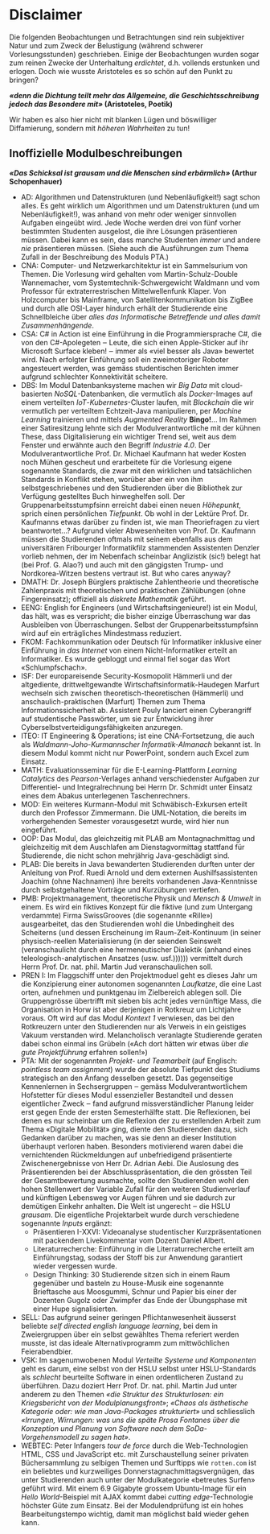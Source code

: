 # Disclaimer

Die folgenden Beobachtungen und Betrachtungen sind rein subjektiver Natur und
zum Zweck der Belustigung (während schwerer Vorlesungsstunden) geschrieben.
Einige der Beobachtungen wurden sogar zum reinen Zwecke der Unterhaltung
_erdichtet_, d.h. vollends erstunken und erlogen. Doch wie wusste Aristoteles es
so schön auf den Punkt zu bringen?

**_«denn die Dichtung teilt mehr das Allgemeine, die Geschichtsschreibung
jedoch das Besondere mit»_ (Aristoteles, Poetik)**

Wir haben es also hier nicht mit blanken Lügen und böswilliger Diffamierung,
sondern mit _höheren Wahrheiten_ zu tun!

## Inoffizielle Modulbeschreibungen

**_«Das Schicksal ist grausam und die Menschen sind erbärmlich»_ (Arthur
Schopenhauer)**

- AD: Algorithmen und Datenstrukturen (und Nebenläufigkeit!) sagt schon alles.
  Es geht wirklich um Algorithmen und um Datenstrukturen (und um
  Nebenläufigkeit!), was anhand von mehr oder weniger sinnvollen Aufgaben
  eingeübt wird. Jede Woche werden drei von fünf vorher bestimmten Studenten
  ausgelost, die ihre Lösungen präsentieren müssen. Dabei kann es sein, dass
  manche Studenten _immer_ und andere _nie_ präsentieren müssen. (Siehe auch die
  Ausführungen zum Thema Zufall in der Beschreibung des Moduls PTA.)
- CNA: Computer- und Netzwerkarchitektur ist ein Sammelsurium von Themen. Die
  Vorlesung wird gehalten vom Martin-Schulz-Double Wannemacher, vom
  Systemtechnik-Schwergewicht Waldmann und vom Professor für extraterrestrischen
  Mittelwellenfunk Klaper. Von Holzcomputer bis Mainframe, von
  Satellitenkommunikation bis ZigBee und durch alle OSI-Layer hindurch erhält
  der Studierende eine Schnellbleiche über _alles das Informatische Betreffende
  und alles damit Zusammenhängende_.
- CSA: C# in Action ist eine Einführung in die Programmiersprache C#, die von
  den C#-Apolegeten ‒ Leute, die sich einen Apple-Sticker auf ihr Microsoft
  Surface kleben! ‒ immer als «viel besser als Java» bewertet wird. Nach
  erfolgter Einführung soll ein zweimotoriger Roboter angesteuert werden, was
  gemäss studentischen Berichten immer aufgrund schlechter Konnektivität
  scheitere.
- DBS: Im Modul Datenbanksysteme machen wir _Big Data_ mit cloud-basierten
  _NoSQL_-Datenbanken, die vermutlich als _Docker_-Images auf einem verteilten
  _IoT_-_Kubernetes_-Cluster laufen, mit _Blockchain_ die wir vermutlich per
  verteiltem Echtzeit-Java manipulieren, per _Machine Learning_ trainieren und
  mittels _Augmented Reality_ **Bingo!**... Im Rahmen einer Satiresitzung lehnte
  sich der Modulverantwortliche mit der kühnen These, dass Digitalisierung ein
  wichtiger Trend sei, weit aus dem Fenster und erwähnte auch den Begriff
  _Industrie 4.0_. Der Modulverantwortliche Prof. Dr. Michael Kaufmann
  hat weder Kosten noch Mühen gescheut und erarbeitete für die Vorlesung eigene
  sogenannte Standards, die zwar mit den wirklichen und tatsächlichen Standards
  in Konflikt stehen, worüber aber ein von ihm selbstgeschriebenes und den
  Studierenden über die Bibliothek zur Verfügung gestelltes Buch hinweghelfen
  soll. Der Gruppenarbeitsstumpfsinn erreicht dabei einen neuen _Höhepunkt_,
  sprich einen persönlichen _Tiefpunkt_. Ob wohl in der Lektüre Prof. Dr. Kaufmanns
  etwas darüber zu finden ist, wie man Theoriefragen zu viert beantwortet...?
  Aufgrund vieler Abwesenheiten von Prof. Dr. Kaufmann müssen die Studierenden
  oftmals mit seinem ebenfalls aus dem universitären Fribourger Informatikfilz
  stammenden Assistenten Denzler vorlieb nehmen, der im Nebenfach scheinbar
  Angli*zi*stik (sic!) belegt hat (bei Prof. G. Alao?) und auch mit den
  gängigsten Trump- und Nordkorea-Witzen bestens vertraut ist. But who cares
  anyway?
- DMATH: Dr. Joseph Bürglers praktische Zahlentheorie und theoretische Zahlenpraxis
  mit theoretischen und praktischen Zählübungen (ohne Fingereinsatz); offiziell
  als _diskrete Mathematik_ geführt.
- EENG: English for Engineers (und Wirtschaftsingenieure!) ist ein Modul, das
  hält, was es verspricht; die bisher einzige Überraschung war das Ausbleiben
  von Überraschungen. Selbst der Gruppenarbeitsstumpfsinn wird auf ein
  erträgliches Mindestmass reduziert.
- FKOM: Fachkommunikation oder Deutsch für Informatiker inklusive einer
  Einführung in _das Internet_ von einem Nicht-Informatiker erteilt an
  Informatiker. Es wurde gebloggt und einmal fiel sogar das Wort
  «Schlumpfschach».
- ISF: Der europareisende Security-Kosmopolit Hämmerli und der altgediente, 
  drittweltgewandte Wirtschaftsinformatik-Haudegen Marfurt wechseln sich
  zwischen theoretisch-theoretischen (Hämmerli) und anschaulich-praktischen
  (Marfurt) Themen zum Thema Informationssicherheit ab. Assistent Pouly lanciert
  einen Cyberangriff auf studentische Passwörter, um sie zur Entwicklung ihrer
  Cyberselbstverteidigungsfähigkeiten anzuregen.
- ITEO: IT Engineering & Operations; ist eine CNA-Fortsetzung, die auch als
  _Waldmann-Joho-Kurmannscher Informatik-Almanach_ bekannt ist. In diesem Modul
  kommt nicht nur PowerPoint, sondern auch Excel zum Einsatz.
- MATH: Evaluationsseminar für die E-Learning-Plattform _Learning Catalytics_
  des _Pearson_-Verlages anhand verschiedenster Aufgaben zur Differentiel- und
  Integralrechnung bei Herrn Dr. Schmidt unter Einsatz eines dem Abakus
  unterlegenen Taschenrechners.
- MOD: Ein weiteres Kurmann-Modul mit Schwäbisch-Exkursen erteilt durch den
  Professor Zimmermann. Die UML-Notation, die bereits im vorhergehenden Semester
  vorausgesetzt wurde, wird hier nun eingeführt.
- OOP: Das Modul, das gleichzeitig mit PLAB am Montagnachmittag und gleichzeitig
  mit dem Auschlafen am Dienstagvormittag stattfand für Studierende, die nicht
  schon mehrjährig Java-geschädigt sind.
- PLAB: Die bereits in Java bewanderten Studierenden durften unter der
  Anleitung von Prof. Ruedi Arnold und dem externen Aushilfsassistenten Joachim
  (ohne Nachnamen) ihre bereits vorhandenen Java-Kenntnisse durch selbstgehaltene
  Vorträge und Kurzübungen vertiefen.
- PMB: Projektmanagement, theoretische Physik und _Mensch & Umwelt_ in einem. Es
  wird ein fiktives Konzept für die fiktive (und zum Untergang verdammte)
  Firma SwissGrooves (die sogenannte «Rille») ausgearbeitet, das den
  Studierenden wohl die Unbedingheit des Scheiterns (und dessen Erscheinung im
  Raum-Zeit-Kontinuum (in seiner physisch-reellen Materialisierung (in der
  seienden Seinswelt (veranschaulicht durch eine hermeneutischer Dialektik
  (anhand eines teleologisch-analytischen Ansatzes (usw. usf.)))))) vermittelt
  durch Herrn Prof. Dr. nat. phil. Martin Jud veranschaulichen soll.
- PREN I: Im Flaggschiff unter den Projektmoduel geht es dieses Jahr um die
  Konzipierung einer autonomen sogenannten _Laufkatze_, die eine Last orten,
  aufnehmen und punktgenau im Zielbereich ablegen soll. Die Gruppengrösse
  übertrifft mit sieben bis acht jedes vernünftige Mass, die Organisation in
  Horw ist aber derjenigen in Rotkreuz um Lichtjahre voraus. Oft wird auf das
  Modul _Kontext 1_ verwiesen, das bei den Rotkreuzern unter den Studierenden
  nur als Verweis in ein geistiges Vakuum verstanden wird. Melancholisch
  veranlagte Studierende geraten dabei schon einmal ins Grübeln («Ach dort
  hätten wir etwas über _die gute Projektführung_ erfahren sollen!»)
- PTA: Mit der sogenannten _Projekt- und Teamarbeit_ (auf Englisch: _pointless
  team assignment_) wurde der absolute Tiefpunkt des Studiums strategisch an den
  Anfang desselben gesetzt. Das gegenseitige Kennenlernen in Sechsergruppen ‒
  gemäss Modulverantwortlichem Hofstetter für dieses Modul essenzieller
  Bestandteil und dessen eigentlicher Zweck ‒ fand aufgrund missverständlicher
  Planung leider erst gegen Ende der ersten Semesterhälfte statt. Die
  Reflexionen, bei denen es nur scheinbar um die Reflexion der zu erstellenden
  Arbeit zum Thema «Digitale Mobilität» ging, diente den Studierenden dazu, sich
  Gedanken darüber zu machen, was sie denn an dieser Institution überhaupt
  verloren haben. Besonders motivierend waren dabei die vernichtenden
  Rückmeldungen auf unbefriedigend präsentierte Zwischenergebnisse von Herr Dr.
  Adrian Aebi. Die Auslosung des Präsentierenden bei der Abschlusspräsentation,
  die den grössten Teil der Gesamtbewertung ausmachte, sollte den Studierenden
  wohl den hohen Stellenwert der Variable Zufall für den weiteren Studienverlauf
  und künftigen Lebensweg vor Augen führen und sie dadurch zur demütigen Einkehr
  anhalten. Die Welt ist ungerecht ‒ die HSLU _grausam_. Die eigentliche
  Projektarbeit wurde durch verschiedene sogenannte _Inputs_ ergänzt:
    - Präsentieren I-XXVI: Videoanalyse studentischer Kurzpräsentationen mit
      packendem Livekommentar vom Dozent Daniel Albert.
    - Literaturrecherche: Einführung in die Literraturrecherche erteilt am
      Einführungstag, sodass der Stoff bis zur Anwendung garantiert wieder
      vergessen wurde.
    - Design Thinking: 30 Studierende sitzen sich in einem Raum gegenüber und
      basteln zu House-Musik eine sogenannte Brieftasche aus Moosgummi, Schnur
      und Papier bis einer der Dozenten Gugolz oder Zwimpfer das Ende der
      Übungsphase mit einer Hupe signalisierten.
- SELL: Das aufgrund seiner geringen Pflichtanwesenheit äusserst beliebte _self
  directed english language learning_, bei dem in Zweiergruppen über ein selbst
  gewähltes Thema referiert werden musste, ist das ideale Alternativprogramm zum
  mittwöchlichen Feierabendbier.
- VSK: Im sagenumwobenen Modul _Verteilte Systeme und Komponenten_ geht es
  darum, eine selbst von der HSLU selbst unter HSLU-Standards als _schlecht_
  beurteilte Software in einen ordentlicheren Zustand zu überführen. Dazu
  doziert Herr Prof. Dr. nat. phil. Martin Jud unter anderem zu den Themen _«die
  Struktur des Strukturlosen: ein Kriegsbericht von der Modulplanungsfront»_;
  _«Chaos als ästhetische Kategorie oder: wie man Java-Packages strukturiert»_
  und schliesslich _«Irrungen, Wirrungen: was uns die späte Prosa Fontanes über
  die Konzeption und Planung von Software nach dem SoDa-Vorgehensmodell zu sagen
  hat»_.
- WEBTEC: Peter Infangers _tour de force_ durch die Web-Technologien HTML, CSS
  und JavaScript etc. mit Zurschaustellung seiner privaten Büchersammlung zu
  selbigen Themen und Surftipps wie `rotten.com` ist ein beliebtes und
  kurzweiliges Donnerstagnachmittagsvergnügen, das unter Studierenden auch unter
  der Modulkategorie «betreutes Surfen» geführt wird. Mit einem 6.9 Gigabyte
  grossem Ubuntu-Image für ein _Hello World_-Beispiel mit AJAX kommt dabei
  _cutting edge_-Technologie höchster Güte zum Einsatz. Bei der Modulendprüfung
  ist ein hohes Bearbeitungstempo wichtig, damit man möglichst bald wieder gehen
  kann.
